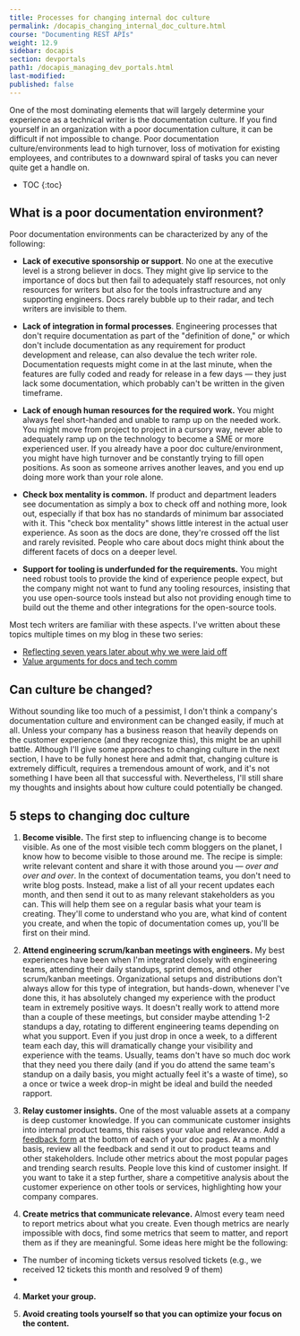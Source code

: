 ```yaml
---
title: Processes for changing internal doc culture
permalink: /docapis_changing_internal_doc_culture.html
course: "Documenting REST APIs"
weight: 12.9
sidebar: docapis
section: devportals
path1: /docapis_managing_dev_portals.html
last-modified:
published: false
---
```



One of the most dominating elements that will largely determine your experience as a technical writer is the documentation culture. If you find yourself in an organization with a poor documentation culture, it can be difficult if not impossible to change. Poor documentation culture/environments lead to high turnover, loss of motivation for existing employees, and contributes to a downward spiral of tasks you can never quite get a handle on.

* TOC
{:toc}


## What is a poor documentation environment?

Poor documentation environments can be characterized by any of the following:

* **Lack of executive sponsorship or support**. No one at the executive level is a strong believer in docs. They might give lip service to the importance of docs but then fail to adequately staff resources, not only resources for writers but also for the tools infrastructure and any supporting engineers. Docs rarely bubble up to their radar, and tech writers are invisible to them.

* **Lack of integration in formal processes**. Engineering processes that don't require documentation as part of the "definition of done," or which don't include documentation as any requirement for product development and release, can also devalue the tech writer role. Documentation requests might come in at the last minute, when the features are fully coded and ready for release in a few days &mdash; they just lack some documentation, which probably can't be written in the given timeframe.

* **Lack of enough human resources for the required work.** You might always feel short-handed and unable to ramp up on the needed work. You might move from project to project in a cursory way, never able to adequately ramp up on the technology to become a SME or more experienced user. If you already have a poor doc culture/environment, you might have high turnover and be constantly trying to fill open positions. As soon as someone arrives another leaves, and you end up doing more work than your role alone.

* **Check box mentality is common.** If product and department leaders see documentation as simply a box to check off and nothing more, look out, especially if that box has no standards of minimum bar associated with it. This "check box mentality" shows little interest in the actual user experience. As soon as the docs are done, they're crossed off the list and rarely revisited. People who care about docs might think about the different facets of docs on a deeper level.

* **Support for tooling is underfunded for the requirements.** You might need robust tools to provide the kind of experience people expect, but the company might not want to fund any tooling resources, insisting that you use open-source tools instead but also not providing enough time to build out the theme and other integrations for the open-source tools.

Most tech writers are familiar with these aspects. I've written about these topics multiple times on my blog in these two series:

* [Reflecting seven years later about why we were laid off](https://idratherbewriting.com/blog/reflecting-seven-years-later-about-layoff-intro/)
* [Value arguments for docs and tech comm](https://idratherbewriting.com/2017/12/28/value-of-tech-comm-in-company-part1/)

## Can culture be changed?

Without sounding like too much of a pessimist, I don't think a company's documentation culture and environment can be changed easily, if much at all. Unless your company has a business reason that heavily depends on the customer experience (and they recognize this), this might be an uphill battle. Although I'll give some approaches to changing culture in the next section, I have to be fully honest here and admit that, changing culture is extremely difficult, requires a tremendous amount of work, and it's not something I have been all that successful with. Nevertheless, I'll still share my thoughts and insights about how culture could potentially be changed.

## 5 steps to changing doc culture

1.  **Become visible.** The first step to influencing change is to become visible. As one of the most visible tech comm bloggers on the planet, I know how to become visible to those around me. The recipe is simple: write relevant content and share it with those around you &mdash; *over and over and over*. In the context of documentation teams, you don't need to write blog posts. Instead, make a list of all your recent updates each month, and then send it out to as many relevant stakeholders as you can. This will help them see on a regular basis what your team is creating. They'll come to understand who you are, what kind of content you create, and when the topic of documentation comes up, you'll be first on their mind.

2.  **Attend engineering scrum/kanban meetings with engineers.**  My best experiences have been when I'm integrated closely with engineering teams, attending their daily standups, sprint demos, and other scrum/kanban meetings. Organizational setups and distributions don't always allow for this type of integration, but hands-down, whenever I've done this, it has absolutely changed my experience with the product team in extremely positive ways. It doesn't really work to attend more than a couple of these meetings, but consider maybe attending 1-2 standups a day, rotating to different engineering teams depending on what you support. Even if you just drop in once a week, to a different team each day, this will dramatically change your visibility and experience with the teams. Usually, teams don't have so much doc work that they need you there daily (and if you do attend the same team's standup on a daily basis, you might actually feel it's a waste of time), so a once or twice a week drop-in might be ideal and build the needed rapport.

2.  **Relay customer insights.** One of the most valuable assets at a company is deep customer knowledge. If you can communicate customer insights into internal product teams, this raises your value and relevance. Add a [feedback form](docapis_collecting_feedback_post_release.html) at the bottom of each of your doc pages. At a monthly basis, review all the feedback and send it out to product teams and other stakeholders. Include other metrics about the most popular pages and trending search results. People love this kind of customer insight. If you want to take it a step further, share a competitive analysis about the customer experience on other tools or services, highlighting how your company compares.

3.  **Create metrics that communicate relevance.** Almost every team need to report metrics about what you create. Even though metrics are nearly impossible with docs, find some metrics that seem to matter, and report them as if they are meaningful. Some ideas here might be the following:

* The number of incoming tickets versus resolved tickets (e.g., we received 12 tickets this month and resolved 9 of them)
*

4.  **Market your group.**

5.  **Avoid creating tools yourself so that you can optimize your focus on the content.**

